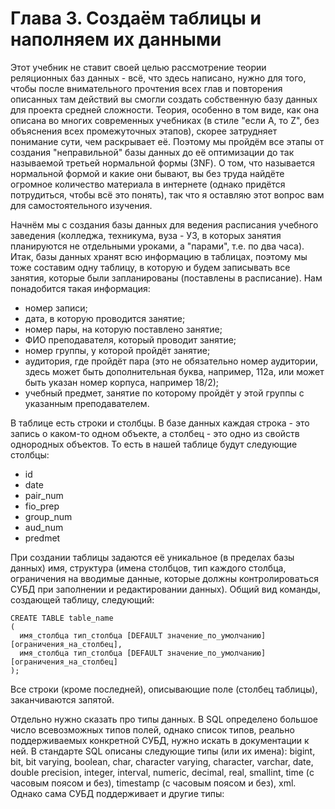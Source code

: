 # Глава 3. Создаём таблицы и наполняем их данными

Этот учебник не ставит своей целью рассмотрение теории реляционных баз данных - всё, что здесь написано, нужно для того, чтобы после внимательного прочтения всех глав и повторения описанных там действий вы смогли создать собственную базу данных для проекта средней сложности. Теория, особенно в том виде, как она описана во многих современных учебниках (в стиле "если A, то Z", без объяснения всех промежуточных этапов), скорее затрудняет понимание сути, чем раскрывает её. Поэтому мы пройдём все этапы от создания "неправильной" базы данных до её оптимизации до так называемой третьей нормальной формы (3NF). О том, что называется нормальной формой и какие они бывают, вы без труда найдёте огромное количество материала в интернете (однако придётся потрудиться, чтобы всё это понять), так что я оставляю этот вопрос вам для самостоятельного изучения.

Начнём мы с создания базы данных для ведения расписания учебного заведения (колледжа, техникума, вуза - УЗ, в которых занятия планируются не отдельными уроками, а "парами", т.е. по два часа). Итак, базы данных хранят всю информацию в таблицах, поэтому мы тоже составим одну таблицу, в которую и будем записывать все занятия, которые были запланированы (поставлены в расписание). Нам понадобится такая информация:

* номер записи;
* дата, в которую проводится занятие;
* номер пары, на которую поставлено занятие;
* ФИО преподавателя, который проводит занятие;
* номер группы, у которой пройдёт занятие;
* аудитория, где пройдёт пара (это не обязательно номер аудитории, здесь может быть дополнительная буква, например, 112а, или может быть указан номер корпуса, например 18/2);
* учебный предмет, занятие по которому пройдёт у этой группы с указанным преподавателем.

В таблице есть строки и столбцы. В базе данных каждая строка - это запись о каком-то одном объекте, а столбец - это одно из свойств однородных объектов. То есть в нашей таблице будут следующие столбцы:

* id
* date
* pair_num
* fio_prep
* group_num
* aud_num
* predmet

При создании таблицы задаются её уникальное (в пределах базы данных) имя, структура (имена столбцов, тип каждого столбца, ограничения на вводимые данные, которые должны контролироваться СУБД при заполнении и редактировании данных). Общий вид команды, создающей таблицу, следующий:
```
CREATE TABLE table_name
(
  имя_столбца тип_столбца [DEFAULT значение_по_умолчанию] [ограничения_на_столбец],
  имя_столбца тип_столбца [DEFAULT значение_по_умолчанию] [ограничения_на_столбец]
);
```
Все строки (кроме последней), описывающие поле (столбец таблицы), заканчиваются запятой.

Отдельно нужно сказать про типы данных. В SQL определено большое число всевозможных типов полей, однако список типов, реально поддерживаемых конкретной СУБД, нужно искать в документации к ней. В стандарте SQL описаны следующие типы (или их имена): bigint, bit, bit varying, boolean, char, character varying, character, varchar, date, double precision, integer, interval, numeric, decimal, real, smallint, time (с часовым поясом и без), timestamp (с часовым поясом и без), xml. Однако сама СУБД поддерживает и другие типы: 

